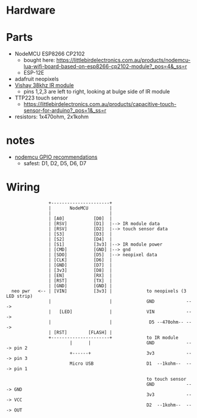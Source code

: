 # Hardware

# Parts
- NodeMCU ESP8266 CP2102
    - bought here: https://littlebirdelectronics.com.au/products/nodemcu-lua-wifi-board-based-on-esp8266-cp2102-module?_pos=4&_ss=r
    - ESP-12E
- adafruit neopixels
- [Vishay 38khz IR module](https://www.vishay.com/docs/82476/tssp58p38.pdf)
    - pins 1,2,3 are left to right, looking at bulge side of IR module
- TTP223 touch sensor
    - https://littlebirdelectronics.com.au/products/capacitive-touch-sensor-for-arduino?_pos=1&_ss=r
- resistors: 1x470ohm, 2x1kohm

# notes
- [nodemcu GPIO recommendations](https://randomnerdtutorials.com/esp8266-pinout-reference-gpios/)
    - safest: D1, D2, D5, D6, D7

# Wiring
```
                +----------------------+
                |       NodeMCU        |
                |                      |
                | [A0]           [D0]  |
                | [RSV]          [D1]  |--> IR module data
                | [RSV]          [D2]  |--> touch sensor data
                | [S3]           [D3]  |
                | [S2]           [D4]  |
                | [S1]           [3v3] |--> IR module power
                | [CMD]          [GND] |--> gnd
                | [SDO]          [D5]  |--> neopixel data
                | [CLK]          [D6]  |
                | [GND]          [D7]  |
                | [3v3]          [D8]  |
                | [EN]           [RX]  |
                | [RST]          [TX]  |
                | [GND]          [GND] |
  neo pwr   <-- | [VIN]          [3v3] |             to neopixels (3 LED strip)
                |                      |             GND            --->
                |   [LED]              |             VIN            --->
                |                      |              D5 --470ohm-- --->
                | [RST]        [FLASH] |
                +----------------------+             to IR module
                        |      |                     GND            ---> pin 2
                        +------+                     3v3            ---> pin 3
                        Micro USB                    D1  --1kohm--  ---> pin 1

                                                     to touch sensor
                                                     GND            ---> GND
                                                     3v3            ---> VCC
                                                     D2  --1kohm--  ---> OUT
```
